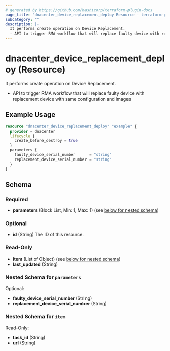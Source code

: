 ```yaml
---
# generated by https://github.com/hashicorp/terraform-plugin-docs
page_title: "dnacenter_device_replacement_deploy Resource - terraform-provider-dnacenter"
subcategory: ""
description: |-
  It performs create operation on Device Replacement.
  - API to trigger RMA workflow that will replace faulty device with replacement device with same configuration and images
---
```


# dnacenter_device_replacement_deploy (Resource)

It performs create operation on Device Replacement.
- API to trigger RMA workflow that will replace faulty device with replacement device with same configuration and images

## Example Usage

```terraform
resource "dnacenter_device_replacement_deploy" "example" {
  provider = dnacenter
  lifecycle {
    create_before_destroy = true
  }
  parameters {
    faulty_device_serial_number      = "string"
    replacement_device_serial_number = "string"
  }
}
```

<!-- schema generated by tfplugindocs -->
## Schema

### Required

- **parameters** (Block List, Min: 1, Max: 1) (see [below for nested schema](#nestedblock--parameters))

### Optional

- **id** (String) The ID of this resource.

### Read-Only

- **item** (List of Object) (see [below for nested schema](#nestedatt--item))
- **last_updated** (String)

<a id="nestedblock--parameters"></a>
### Nested Schema for `parameters`

Optional:

- **faulty_device_serial_number** (String)
- **replacement_device_serial_number** (String)


<a id="nestedatt--item"></a>
### Nested Schema for `item`

Read-Only:

- **task_id** (String)
- **url** (String)


